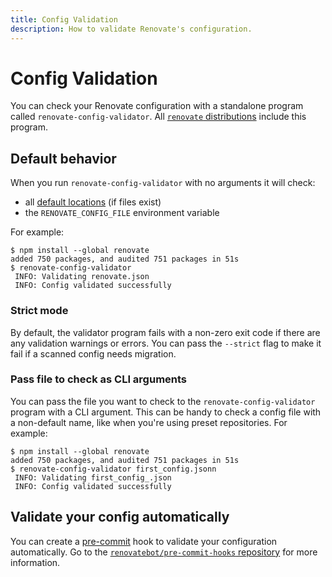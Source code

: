 ```yaml
---
title: Config Validation
description: How to validate Renovate's configuration.
---
```


# Config Validation

You can check your Renovate configuration with a standalone program called `renovate-config-validator`.
All [`renovate` distributions](getting-started/running.md#available-distributions) include this program.

## Default behavior

When you run `renovate-config-validator` with no arguments it will check:

- all [default locations](configuration-options.md) (if files exist)
- the `RENOVATE_CONFIG_FILE` environment variable

For example:

```console
$ npm install --global renovate
added 750 packages, and audited 751 packages in 51s
$ renovate-config-validator
 INFO: Validating renovate.json
 INFO: Config validated successfully
```

### Strict mode

By default, the validator program fails with a non-zero exit code if there are any validation warnings or errors.
You can pass the `--strict` flag to make it fail if a scanned config needs migration.

### Pass file to check as CLI arguments

You can pass the file you want to check to the `renovate-config-validator` program with a CLI argument.
This can be handy to check a config file with a non-default name, like when you're using preset repositories.
For example:

```console
$ npm install --global renovate
added 750 packages, and audited 751 packages in 51s
$ renovate-config-validator first_config.jsonn
 INFO: Validating first_config_.json
 INFO: Config validated successfully
```

## Validate your config automatically

You can create a [pre-commit](https://pre-commit.com) hook to validate your configuration automatically.
Go to the [`renovatebot/pre-commit-hooks` repository](https://github.com/renovatebot/pre-commit-hooks) for more information.
